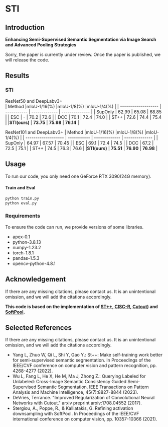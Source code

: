 # STI
## Introduction
**Enhancing Semi-Supervised Semantic Segmentation via Image Search and Advanced Pooling Strategies** 

Sorry, the paper is currently under review. Once the paper is published, we will release the code.
## Results

### STI

ResNet50 and DeepLabv3+                       
| Method              |mIoU-1/16(%) |mIoU-1/8(%)    |mIoU-1/4(%)     |
| ------------------- | ----------- | ------------- | -------------- |
| SupOnly             | 62.99       | 65.08         | 68.85          |
| ESC                 | -           | 70.2          | 72.6           |
| DCC                 | 70.1        | 72.4          | 74.0           |
| ST++                | 72.6        | 74.4          | 75.4           |
|**STI(ours)**        | **73.75**   | **75.98**     | **76.14**      |

ResNet101 and DeepLabv3+
| Method              |mIoU-1/16(%) |mIoU-1/8(%)    |mIoU-1/4(%)     |
| ------------------- | ----------- | ------------- | -------------- |
| SupOnly             | 64.97       | 67.57         | 70.45          |
| ESC                 | 69.1        | 72.4          | 74.5           |
| DCC                 | 67.2        | 72.5          | 75.1           |
| ST++                | 74.5        | 76.3          | 76.6           |
|**STI(ours)**        | **75.51**   | **76.90**     | **76.98**      |



## Usage
To run our code, you only need one GeForce RTX 3090(24G memory).

#### Train and Eval
```bash 
python train.py
python eval.py
```

### Requirements

To ensure the code can run, we provide versions of some libraries.

- apex-0.1
- python-3.8.13
- numpy-1.23.2
- torch-1.8.1
- pandas-1.5.3
- opencv-python-4.8.1

## Acknowledgement 

If there are any missing citations, please contact us. It is an unintentional omission, and we will add the citations accordingly.

 **This code is based on the implementation of  [ST++](https://github.com/quark0/darts), [CISC-R](https://github.com/xiaomi-automl/FairDARTS), [Cutout](https://github.com/uoguelph-mlrg/Cutout)) and [SoftPool](https://github.com/alexandrosstergiou/SoftPool).**

## Selected References

If there are any missing citations, please contact us. It is an unintentional omission, and we will add the citations accordingly.

- Yang L, Zhuo W, Qi L, Shi Y, Gao Y.: St++: Make self-training work better for semi-supervised semantic segmentation. In Proceedings of the IEEE/CVF conference on computer vision and pattern recognition, pp. 4268-4277 (2022).
- Wu L, Fang L, He X, He M, Ma J, Zhong Z.: Querying Labeled for Unlabeled: Cross-Image Semantic Consistency Guided Semi-Supervised Semantic Segmentation. IEEE Transactions on Pattern Analysis and Machine Intelligence, 45(7):8827-8844 (2023).
- DeVries, Terrance. "Improved Regularization of Convolutional Neural Networks with Cutout." arxiv preprint arxiv:1708.04552 (2017).
- Stergiou, A., Poppe, R., & Kalliatakis, G. Refining activation downsampling with SoftPool. In Proceedings of the IEEE/CVF international conference on computer vision, pp. 10357-10366 (2021).

